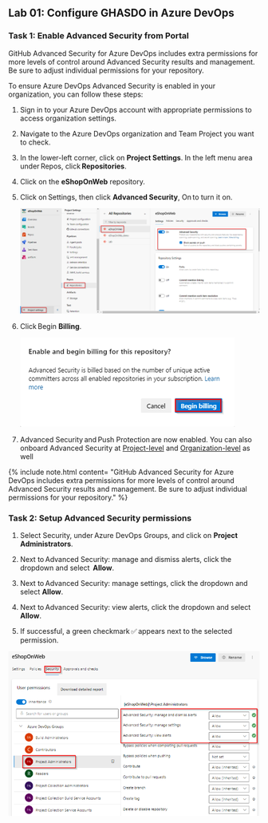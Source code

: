 ## Lab 01: Configure GHASDO in Azure DevOps

### Task 1: Enable Advanced Security from Portal

GitHub Advanced Security for Azure DevOps includes extra permissions for more levels of control around Advanced Security results and management. Be sure to adjust individual permissions for your repository.

 To ensure Azure DevOps Advanced Security is enabled in your organization, you can follow these steps:

1.	Sign in to your Azure DevOps account with appropriate permissions to access organization settings.

1.	Navigate to the Azure DevOps organization and Team Project you want to check.

1.	In the lower-left corner, click on **Project Settings**. In the left menu area under Repos, click **Repositories**.

1.	Click on the **eShopOnWeb** repository.

1.	Click on Settings, then click **Advanced Security**, On to turn it on.

    ![setup](media/setup-enable.png)

1.	Click Begin **Billing**.

    ![enable-billing](media/enable-billing.png)

1.	Advanced Security and Push Protection are now enabled. You can also onboard Advanced Security at [Project-level](https://learn.microsoft.com/en-us/azure/devops/repos/security/configure-github-advanced-security-features?view=azure-devops&tabs=yaml#project-level-onboarding) and [Organization-level](https://learn.microsoft.com/en-us/azure/devops/repos/security/configure-github-advanced-security-features?view=azure-devops&tabs=yaml#organization-level-onboarding) as well
 

{% include note.html content= "GitHub Advanced Security for Azure DevOps includes extra permissions for more levels of control around Advanced Security results and management. Be sure to adjust individual permissions for your repository." %}

### Task 2: Setup Advanced Security permissions
1.	Select Security, under Azure DevOps Groups, and click on **Project Administrators**.

2.	Next to Advanced Security: manage and dismiss alerts, click the dropdown and select  **Allow**.

3.	Next to Advanced Security: manage settings, click the dropdown and select **Allow**.

4.	Next to Advanced Security: view alerts, click the dropdown and select **Allow**.

5.	If successful, a green checkmark ✅ appears next to the selected permission.

   ![allow-permissions](media/Allow-permissions.png)


